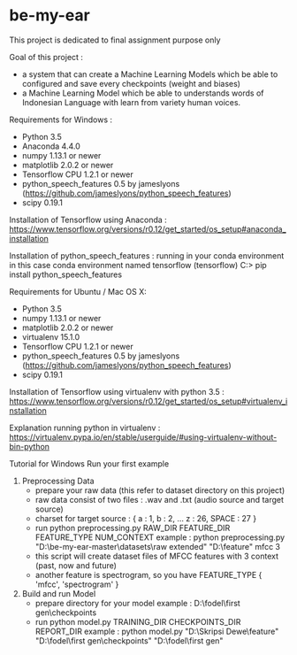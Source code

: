 # be-my-ear
This project is dedicated to final assignment purpose only

Goal of this project :
- a system that can create a Machine Learning Models which be able to configured and save every checkpoints (weight and biases)
- a Machine Learning Model which be able to understands words of Indonesian Language with learn from variety human voices.

Requirements for Windows :
- Python 3.5
- Anaconda 4.4.0
- numpy 1.13.1 or newer
- matplotlib 2.0.2 or newer
- Tensorflow CPU 1.2.1 or newer
- python_speech_features 0.5 by jameslyons (https://github.com/jameslyons/python_speech_features)
- scipy 0.19.1

Installation of Tensorflow using Anaconda :
https://www.tensorflow.org/versions/r0.12/get_started/os_setup#anaconda_installation

Installation of python_speech_features :
running in your conda environment
in this case conda environment named tensorflow
(tensorflow) C:> pip install python_speech_features


Requirements for Ubuntu / Mac OS X:
- Python 3.5
- numpy 1.13.1 or newer
- matplotlib 2.0.2 or newer
- virtualenv 15.1.0
- Tensorflow CPU 1.2.1 or newer
- python_speech_features 0.5 by jameslyons (https://github.com/jameslyons/python_speech_features)
- scipy 0.19.1

Installation of Tensorflow using virtualenv with python 3.5 :
https://www.tensorflow.org/versions/r0.12/get_started/os_setup#virtualenv_installation

Explanation running python in virtualenv :
https://virtualenv.pypa.io/en/stable/userguide/#using-virtualenv-without-bin-python

Tutorial for Windows
Run your first example
1. Preprocessing Data
    - prepare your raw data (this refer to dataset directory on this project)
    - raw data consist of two files : .wav and .txt (audio source and target source)
    - charset for target source : { a : 1, b : 2, ... z : 26, SPACE : 27 }
    - run python preprocessing.py RAW_DIR FEATURE_DIR FEATURE_TYPE NUM_CONTEXT
      example : python preprocessing.py "D:\be-my-ear-master\datasets\raw extended" "D:\feature" mfcc 3
    - this script will create dataset files of MFCC features with 3 context (past, now and future)
    - another feature is spectrogram, so you have FEATURE_TYPE { 'mfcc', 'spectrogram' }
2. Build and run Model
    - prepare directory for your model
      example : D:\fodel\first gen\checkpoints
    - run python model.py TRAINING_DIR CHECKPOINTS_DIR REPORT_DIR
      example : python model.py "D:\Skripsi Dewe\feature" "D:\fodel\first gen\checkpoints" "D:\fodel\first gen"
